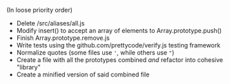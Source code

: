 (In loose priority order)

* Delete /src/aliases/all.js
* Modify insert() to accept an array of elements to Array.prototype.push()
* Finish Array.prototype.remove.js
* Write tests using the github.com/prettycode/verify.js testing framework
* Normalize quotes (some files use `'`, while others use `"`)
* Create a file with all the prototypes combined *and* refactor into cohesive "library"
* Create a minified version of said combined file